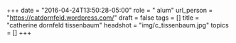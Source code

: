 +++
date = "2016-04-24T13:50:28-05:00"
role = " alum"
url_person = "https://catdornfeld.wordpress.com/"
draft = false
tags = []
title = "catherine dornfeld tissenbaum"
headshot = "img/c_tissenbaum.jpg"
topics = []
+++
